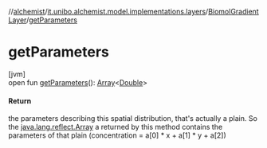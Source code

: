 //[alchemist](../../../index.md)/[it.unibo.alchemist.model.implementations.layers](../index.md)/[BiomolGradientLayer](index.md)/[getParameters](get-parameters.md)

# getParameters

[jvm]\
open fun [getParameters](get-parameters.md)(): [Array](https://kotlinlang.org/api/latest/jvm/stdlib/kotlin/-array/index.html)<[Double](https://kotlinlang.org/api/latest/jvm/stdlib/kotlin/-double/index.html)>

#### Return

the parameters describing this spatial distribution, that's actually a plain. So the [java.lang.reflect.Array](https://docs.oracle.com/javase/8/docs/api/java/lang/reflect/Array.html) a returned by this method contains the parameters of that plain (concentration = a[0] * x + a[1] * y + a[2])

